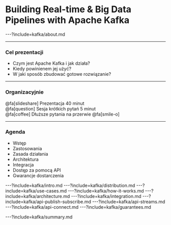 
# Building Real-time & Big Data Pipelines with Apache Kafka



---?include=kafka/about.md



---
### Cel prezentacji
* Czym jest Apache Kafka i jak działa?
* Kiedy powinienem jej użyć?
* W jaki sposób zbudować gotowe rozwiązanie?



---
### Organizacyjnie
@fa[slideshare] Prezentacja 40 minut <br />
@fa[question] Sesja krótkich pytań 5 minut <br />
@fa[coffee] Dłuższe pytania na przerwie @fa[smile-o] <br />



---
### Agenda
* Wstęp
* Zastosowania
* Zasada działania
* Architektura
* Integracja
* Dostęp za pomocą API
* Gwarancje dostarczenia



---?include=kafka/intro.md
---?include=kafka/distribution.md
---?include=kafka/use-cases.md
---?include=kafka/how-it-works.md
---?include=kafka/architecture.md
---?include=kafka/integration.md
---?include=kafka/api-publish-subscribe.md
---?include=kafka/api-streams.md
---?include=kafka/api-connect.md
---?include=kafka/guarantees.md

---?include=kafka/summary.md